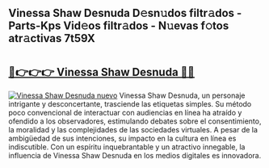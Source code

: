 ## Vinessa Shaw Desnuda D𝚎sn𝚞dos filtr𝚊dos - Parts-Kps Vid𝚎os filtr𝚊dos - N𝚞evas f𝚘tos atr𝚊ctivas 7t59X

# <h2><a href="http://mb99zw4.tromn.icu/?c=Vinessa+Shaw+Desnuda">🔗👉👉👉 Vinessa Shaw Desnuda 🔗🔗</a></h2>

[![Vinessa Shaw Desnuda nuevo](https://i.imgur.com/pEAQMta.gif)](http://mb99zw4.tromn.icu/?c=Vinessa+Shaw+Desnuda)
Vinessa Shaw Desnuda, un personaje intrigante y desconcertante, trasciende las etiquetas simples. Su método poco convencional de interactuar con audiencias en línea ha atraído y ofendido a los observadores, estimulando debates sobre el consentimiento, la moralidad y las complejidades de las sociedades virtuales. A pesar de la ambigüedad de sus intenciones, su impacto en la cultura en línea es indiscutible. Con un espíritu inquebrantable y un atractivo innegable, la influencia de Vinessa Shaw Desnuda en los medios digitales es innovadora.
